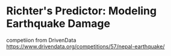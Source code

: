 # Richter's Predictor: Modeling Earthquake Damage

competiion from DrivenData
https://www.drivendata.org/competitions/57/nepal-earthquake/



